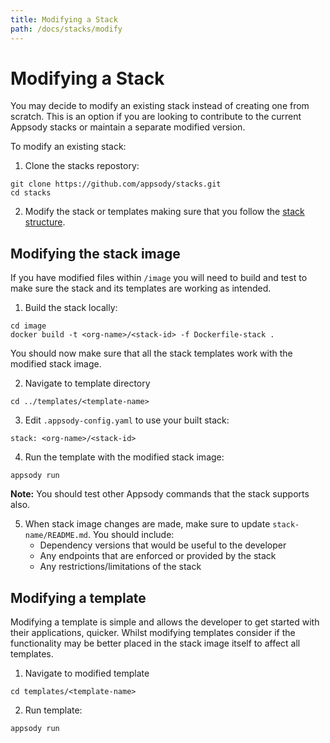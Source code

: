 ```yaml
---
title: Modifying a Stack
path: /docs/stacks/modify
---
```


# Modifying a Stack

You may decide to modify an existing stack instead of creating one from scratch. This is an option if you are looking to contribute to the current Appsody stacks or maintain a separate modified version.

To modify an existing stack:

1. Clone the stacks repostory:
```
git clone https://github.com/appsody/stacks.git
cd stacks
```

2. Modify the stack or templates making sure that you follow the [stack structure](/docs/stacks/stack-structure).

## Modifying the stack image

If you have modified files within `/image` you will need to build and test to make sure the stack and its templates are working as intended.

1. Build the stack locally:
```
cd image
docker build -t <org-name>/<stack-id> -f Dockerfile-stack .
```

You should now make sure that all the stack templates work with the modified stack image.

2. Navigate to template directory
```
cd ../templates/<template-name>
```

3. Edit `.appsody-config.yaml` to use your built stack:
```
stack: <org-name>/<stack-id>
```

4. Run the template with the modified stack image:
```
appsody run 
``` 

**Note:** You should test other Appsody commands that the stack supports also.

5. When stack image changes are made, make sure to update `stack-name/README.md`. 
You should include:
   * Dependency versions that would be useful to the developer
   * Any endpoints that are enforced or provided by the stack
   * Any restrictions/limitations of the stack

## Modifying a template
Modifying a template is simple and allows the developer to get started with their applications, quicker. Whilst modifying templates consider if the functionality may be better placed in the stack image itself to affect all templates.

1. Navigate to modified template
```
cd templates/<template-name>
```

2. Run template:
```
appsody run
```

